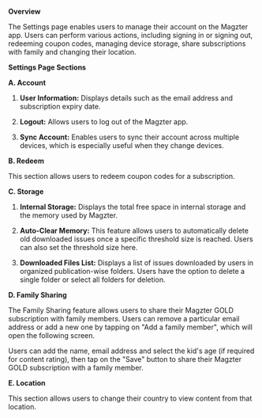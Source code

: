 **Overview**

The Settings page enables users to manage their account on the Magzter
app. Users can perform various actions, including signing in or signing
out, redeeming coupon codes, managing device storage, share
subscriptions with family and changing their location.

**Settings Page Sections**

**A. Account**

1.  **User Information:** Displays details such as the email address and
    subscription expiry date.

2.  **Logout:** Allows users to log out of the Magzter app.

3.  **Sync Account:** Enables users to sync their account across
    multiple devices, which is especially useful when they change
    devices.

**B. Redeem**

This section allows users to redeem coupon codes for a subscription.

**C. Storage**

1.  **Internal Storage:** Displays the total free space in internal
    storage and the memory used by Magzter.

2.  **Auto-Clear Memory:** This feature allows users to automatically
    delete old downloaded issues once a specific threshold size is
    reached. Users can also set the threshold size here.

3.  **Downloaded Files List:** Displays a list of issues downloaded by
    users in organized publication-wise folders. Users have the option
    to delete a single folder or select all folders for deletion.

**D. Family Sharing**

The Family Sharing feature allows users to share their Magzter GOLD
subscription with family members. Users can remove a particular email
address or add a new one by tapping on "Add a family member", which will
open the following screen.

Users can add the name, email address and select the kid's age (if
required for content rating), then tap on the "Save" button to share
their Magzter GOLD subscription with a family member.

**E. Location**

This section allows users to change their country to view content from
that location.
